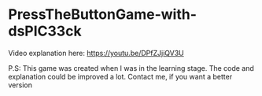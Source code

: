 # PressTheButtonGame-with-dsPIC33ck

Video explanation here: https://youtu.be/DPfZJjiQV3U


P.S: This game was created when I was in the learning stage. The code and explanation could be improved a lot. Contact me, if you want a better version
